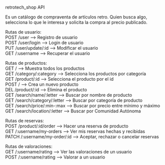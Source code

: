 retrotech_shop API

Es un catálogo de compraventa de artículos retro. Quien busca algo, selecciona lo que le interesa y solicita la compra al precio publicado.

Rutas de usuario:\
POST /user --> Registro de usuario\
POST /user/login --> Login de usuario\
PUT /user/update/:id --> Modificar el usuario\
GET /:username --> Recuperar el usuario

Rutas de productos:\
GET / --> Muestra todos los productos\
GET /category/:category --> Selecciona los productos por categoría\
GET /product/:id --> Selecciona el producto por el id\
POST / --> Crea un nuevo producto\
DEL /product/:id --> Elimina el producto\
GET /search/name/:letter --> Buscar por nombre de producto\
GET /search/category/:letter --> Buscar por categoría de producto\
GET /search/price/:min-:max --> Buscar por precio entre mínimo y máximo\
GET /search/location/:letter --> Buscar por Comunidad Autónoma

Rutas de reservas:\
POST /product/:id/order --> Hacer una reserva de producto\
GET /:username/my-orders --> Ver mis reservas hechas y recibidas\
PATCH /:username/my-order/:id --> Aceptar, rechazar o cancelar reservas

Rutas de valoraciones:\
GET /:username/rating --> Ver las valoraciones de un usuario\
POST /:username/rating --> Valorar a un usuario
